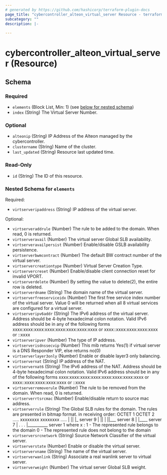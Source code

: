 ```yaml
---
# generated by https://github.com/hashicorp/terraform-plugin-docs
page_title: "cybercontroller_alteon_virtual_server Resource - terraform-provider-cybercontroller"
subcategory: ""
description: |-
  
---
```


# cybercontroller_alteon_virtual_server (Resource)





<!-- schema generated by tfplugindocs -->
## Schema

### Required

- `elements` (Block List, Min: 1) (see [below for nested schema](#nestedblock--elements))
- `index` (String) The Virtual Server Number.

### Optional

- `alteonip` (String) IP Address of the Alteon managed by the cybercontroller.
- `clustername` (String) Name of the cluster.
- `last_updated` (String) Resource last updated time.

### Read-Only

- `id` (String) The ID of this resource.

<a id="nestedblock--elements"></a>
### Nested Schema for `elements`

Required:

- `virtserveripaddress` (String) IP address of the virtual server.

Optional:

- `virtserveraddrule` (Number) The rule to be added to the domain. When read, 0 is returned.
- `virtserveravail` (Number) The virtual server Global SLB availability.
- `virtserveravailpersist` (Number) Enable/disable GSLB availability persistence.
- `virtserverbwmcontract` (Number) The default BW contract number of the virtual server.
- `virtservercreationtype` (Number) Virtual Server Creation Type.
- `virtservercreset` (Number) Enable/disable client connection reset for invalid VPORT.
- `virtserverdelete` (Number) By setting the value to delete(2), the entire row is deleted.
- `virtserverdname` (String) The domain name of the virtual server.
- `virtserverfreeserviceidx` (Number) The first free service index number of the virtual server. Value 0 will be returned when all 8 virtual services are configured for a virtual server.
- `virtserveripv6addr` (String) The IPv6 address of the virtual server. Address should be 4-byte hexadecimal colon notation. Valid IPv6 address should be in any of the following forms xxxx:xxxx:xxxx:xxxx:xxxx:xxxx:xxxx:xxxx or xxxx::xxxx:xxxx:xxxx:xxxx or ::xxxx
- `virtserveripver` (Number) The type of IP address.
- `virtserverisdnssecvip` (Number) This mib returns Yes(1) if virtual server is a DNS Responder VIP, else returns no(0)
- `virtserverlayer3only` (Number) Enable or disable layer3 only balancing.
- `virtservernat` (String) IP address of the NAT.
- `virtservernat6` (String) The IPv6 address of the NAT. Address should be 4-byte hexadecimal colon notation. Valid IPv6 address should be in any of the following forms xxxx:xxxx:xxxx:xxxx:xxxx:xxxx:xxxx:xxxx or xxxx::xxxx:xxxx:xxxx:xxxx or ::xxxx
- `virtserverremoverule` (Number) The rule to be removed from the domain. When read, 0 is returned.
- `virtserverrtsrcmac` (Number) Enable/disable return to source mac address.
- `virtserverrule` (String) The Global SLB rules for the domain. The rules are presented in bitmap format. in receiving order: OCTET 1 OCTET 2 ..... xxxxxxxx xxxxxxxx ..... | || |_ server 9 | || | ||___ server 8 | |____ server 7 | . . . |__________ server 1 where x : 1 - The represented rule belongs to the domain 0 - The represented rule does not belong to the domain
- `virtserversrcnetwork` (String) Source Network Classifier of the virtual server.
- `virtserverstate` (Number) Enable or disable the virtual server.
- `virtservervname` (String) The name of the virtual server.
- `virtserverwanlink` (String) Associate a real wanlink server to virtual server.
- `virtserverweight` (Number) The virtual server Global SLB weight.
